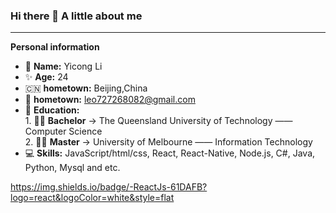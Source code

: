 ### Hi there 👋  A little about me

---

**Personal information**

-  🧐 **Name:** Yicong Li
-  ✨ **Age:** 24 
-  🇨🇳 **hometown:** Beijing,China 
-  📧 **hometown:** leo727268082@gmail.com
-  📖  **Education:** 
        <br />
        1. 🧑‍🎓 **Bachelor** -> The Queensland University of Technology —— Computer Science    
        2. 🧑‍🎓 **Master**   -> University of Melbourne —— Information Technology 
        <br /> 
-  💻 **Skills:** JavaScript/html/css, React, React-Native, Node.js, C#, Java, Python, Mysql and etc.


https://img.shields.io/badge/-ReactJs-61DAFB?logo=react&logoColor=white&style=flat
